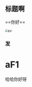 ## 标题啊

==你好==

<img src="G:\65\微信图片_20200213134512.jpg" alt="爱好" style="zoom:50%;" />



### 发

# aF1

哈哈你好呀

